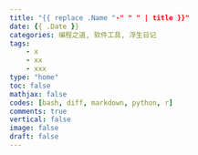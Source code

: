 ```yaml
---
title: "{{ replace .Name "-" " " | title }}"
date: {{ .Date }}
categories: 编程之道, 软件工具, 浮生日记
tags:
    - x
    - xx
    - xxx
type: "home"
toc: false
mathjax: false
codes: [bash, diff, markdown, python, r]
comments: true
vertical: false
image: false
draft: false
---
```



<!--more-->

